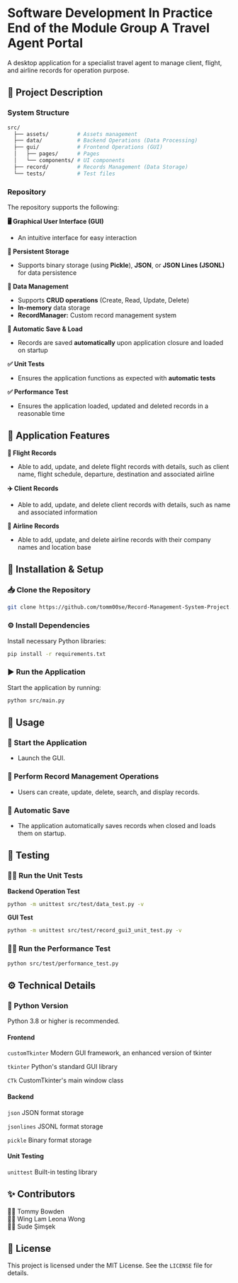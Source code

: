 # Software Development In Practice End of the Module Group A Travel Agent Portal

A desktop application for a specialist travel agent to manage client, flight, and airline records for operation purpose.

## 📌 Project Description

### System Structure
```bash
src/
  ├── assets/         # Assets management
  ├── data/           # Backend Operations (Data Processing)
  ├── gui/            # Frontend Operations (GUI)
  │   ├── pages/      # Pages
  │   └── components/ # UI components
  ├── record/         # Records Management (Data Storage)
  └── tests/          # Test files
```
### Repository
The repository supports the following:

**🖥️ Graphical User Interface (GUI)** <br/>
- An intuitive interface for easy interaction

**💾 Persistent Storage** <br/>
- Supports binary storage (using **Pickle**), **JSON**, or **JSON Lines (JSONL)** for data persistence

**📂 Data Management** <br/>
- Supports **CRUD operations** (Create, Read, Update, Delete) <br/>
- **In-memory** data storage <br/>
- **RecordManager:** Custom record management system

**🔄 Automatic Save & Load** <br/>
- Records are saved **automatically** upon application closure and loaded on startup

**✅ Unit Tests** <br/>
- Ensures the application functions as expected with **automatic tests**

**✅ Performance Test** <br/>
- Ensures the application loaded, updated and deleted records in a reasonable time

## 🚀 Application Features

**🛫 Flight Records** <br/>
- Able to add, update, and delete flight records with details, such as client name, flight schedule, departure, destination and associated airline

**✈️ Client Records** <br/>
- Able to add, update, and delete client records with details, such as name and associated information

**🏢 Airline Records** <br/>
- Able to add, update, and delete airline records with their company names and location base

## 🔧 Installation & Setup  

### 📥 Clone the Repository
```bash
git clone https://github.com/tomm00se/Record-Management-System-Project.git
```
### ⚙️ Install Dependencies
Install necessary Python libraries:

```bash
pip install -r requirements.txt
```

### ▶️ Run the Application
Start the application by running:

```bash
python src/main.py
```

## 📌 Usage

### 🚀 Start the Application
- Launch the GUI.

### 📂 Perform Record Management Operations
- Users can create, update, delete, search, and display records.

### 💾 Automatic Save
- The application automatically saves records when closed and loads them on startup.

## 🧪 Testing

### 🏃‍♂️ Run the Unit Tests

**Backend Operation Test**
```bash
python -m unittest src/test/data_test.py -v
```
**GUI Test**
```bash
python -m unittest src/test/record_gui3_unit_test.py -v
```

### 🏃‍♂️ Run the Performance Test

```bash
python src/test/performance_test.py
```

## ⚙️ Technical Details

### 🐍 Python Version
Python 3.8 or higher is recommended.

#### Frontend
`customTkinter` Modern GUI framework, an enhanced version of tkinter

`tkinter` Python's standard GUI library

`CTk` CustomTkinter's main window class

#### Backend
`json` JSON format storage

`jsonlines` JSONL format storage

`pickle` Binary format storage

#### Unit Testing
`unittest` Built-in testing library

## ✨ Contributors
👨‍💻 Tommy Bowden <br/>
👩‍💻 Wing Lam Leona Wong <br/>
👩‍💻 Sude Şimşek

## 📜 License
This project is licensed under the MIT License. See the `LICENSE` file for details.
